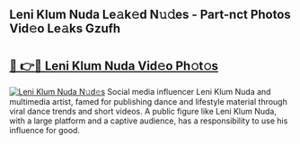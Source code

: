 ## Leni Klum Nuda Le𝚊k𝚎d N𝚞𝚍es - Part-nct Photos Vid𝚎o Le𝚊ks Gzufh

# <h2><a href="http://fbdr2hj.evod.top/?m=Leni+Klum+Nuda">🔗 👉🔴 Leni Klum Nuda Vid𝚎o Ph𝚘t𝚘s</a></h2>

[![Leni Klum Nuda N𝚞d𝚎s](https://i.imgur.com/8V9OHl7.gif)](http://fbdr2hj.evod.top/?m=Leni+Klum+Nuda)
Social media influencer Leni Klum Nuda and multimedia artist, famed for publishing dance and lifestyle material through viral dance trends and short videos. A public figure like Leni Klum Nuda, with a large platform and a captive audience, has a responsibility to use his influence for good. 
